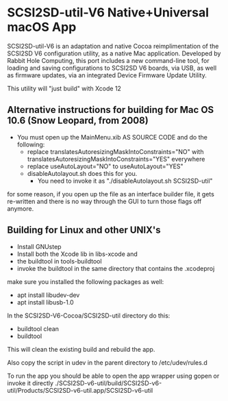 # SCSI2SD-util-V6 Native+Universal macOS App

SCSI2SD-util-V6 is an adaptation and native Cocoa reimplimentation of the SCSI2SD V6 configuration utility, as a native Mac application. Developed by Rabbit Hole Computing, this port includes a new command-line tool, for loading and saving configurations to SCSI2SD V6 boards, via USB, as well as firmware updates, via an integrated Device Firmware Update Utility.

This utility will "just build" with Xcode 12

Alternative instructions for building for Mac OS 10.6 (Snow Leopard, from 2008)
-
* You must open up the MainMenu.xib AS SOURCE CODE and do the following:
	* replace translatesAutoresizingMaskIntoConstraints="NO" with
	translatesAutoresizingMaskIntoConstraints="YES" everywhere
	* replace useAutoLayout="NO" to useAutoLayout="YES"
	* disableAutolayout.sh does this for you.  
	    * You need to invoke it as "./disableAutolayout.sh SCSI2SD-util"

for some reason, if you open up the file as an interface builder file, it gets re-written and there is no way through the GUI to turn those flags off anymore.

Building for Linux and other UNIX's
-
* Install GNUstep
* Install both the Xcode lib in libs-xcode and
* the buildtool in tools-buildtool
* invoke the buildtool in the same directory that contains the .xcodeproj

make sure you installed the following packages as well:

* apt install libudev-dev
* apt install libusb-1.0

In the SCSI2SD-V6-Cocoa/SCSI2SD-util directory do this:

* buildtool clean
* buildtool

This will clean the existing build and rebuild the app.

Also copy the script in udev in the parent directory to /etc/udev/rules.d

To run the app you should be able to open the app wrapper using gopen or invoke it directly ./SCSI2SD-v6-util/build/SCSI2SD-v6-util/Products/SCSI2SD-v6-util.app/SCSI2SD-v6-util
